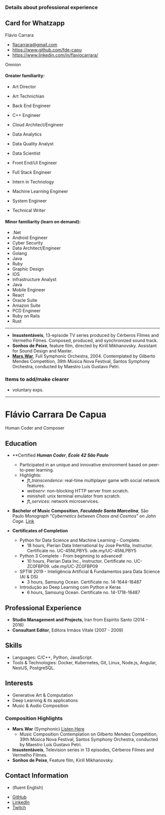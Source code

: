 ### Details about professional experience

## Card for Whatzapp

Flávio Carrara
* flacarrara@gmail.com
* https://www.github.com/fde-capu
* https://www.linkedin.com/in/flaviocarrara/

Omnion

#### Greater familiarity:

- Art Director
- Art Technichian

- Back End Engineer
- C++ Engineer
- Cloud Architect/Engineer
- Data Analytics
- Data Quality Analyst
- Data Scientist
- Front End/UI Engineer
- Full Stack Engineer
- Intern in Technology
- Machine Learning Engineer
- System Engineer
- Technical Writer

#### Minor familiarity (learn on demand):

- .Net
- Android Engineer
- Cyber Security
- Data Architect/Engineer
- Golang
- Java
- Ruby
- Graphic Design
- IOS
- Infrastructure Analyst
- Java
- Mobile Engineer
- React
- Oracle Suite
- Amazon Suite
- PCD Engineer
- Ruby on Rails
- Rust

-------------

* **Insustentáveis**, 13-episode TV series produced by Cérberos Filmes and Vermelho Filmes. Composed, produced, and synchronized sound track. 
* **Sonhos de Peixe**, feature film, directed by Kirill Mikhanovsky. Assistant for Sound Design and Master.
* **[Mars.War](https://github.com/fde-capu/fde-capu/blob/main/Flavio%20Carrara%20-%20Marte%20Guerra%20-%202004%20-%2010m28.mp3)**, Full Symphonic Orchestra, 2004. Contemplated by Gilberto Mendes Competition, 39th Música Nova Festival, Santos Symphony Orchestra, conducted by Maestro Luís Gustavo Petri.

### Items to add/make clearer

- voluntary exps.

---

# Flávio Carrara De Capua

Human Coder and Composer

## Education

* **Certified ***Human Coder***, ***École 42 São Paulo***
	* Participated in an unique and innovative environment based on peer-to-peer learning.
	* Highlights:
		* *ft_transcendence*: real-time multiplayer game with social network features.
		* *webserv*: non-blocking HTTP server from scratch.
		* *minishell*: unix terminal emulator from scratch.
		* *ft_services*: network microservices.

* **Bachelor of Music Composition**, ***Faculdade Santa Marcelina***, São Paulo
    *Monograph "Cybernetics between Chaos and Cosmos" on John Cage.* [Link](https://github.com/fde-capu/fde-capu/blob/main/J-Cage.pdf)

* **Certificates of Completion**
    * Python for Data Science and Machine Learning - Complete.
        * 18 hours, Pierian Data International by Jose Pertilla, Instructor. Certificate no. UC-45NLPBY5. ude.my/UC-45NLPBY5
    * Python 3 Complete - From beginning to advanced!
        * 10 hours, Pierian Data Inc., Instructor. Certificate no. UC-ZC0FBP09. ude.my/UC-ZC0FBP09
    * SPTW 2019 - Inteligência Artificial & Fundamentos para Data Science (AI & DS)
        * 3 hours, Samsung Ocean. Certificate no. 14-1644-16487
    * Introdução ao Deep Learning com Python e Keras
        * 6 hours, Samsung Ocean. Certificate no. 14-1718-16487

## Professional Experience

* **Studio Management and Projects**, Iran from Espírito Santo (2014 - 2016)
* **Consultant Editor**, Editora Irmãos Vitale (2007 - 2009)

## Skills

* Languages: C/C++, Python, JavaScript.
* Tools & Technologies: Docker, Kubernetes, Git, Linux, Node.js, Angular, NestJS, PostgreSQL.

## Interests

* Generative Art & Computation
* Deep Learning & its applications
* Music & Audio Composition

### Composition Highlights

* **Mars.War** (Symphonic) [Listen Here](https://github.com/fde-capu/fde-capu/blob/main/Flavio%20Carrara%20-%20Marte%20Guerra%20-%202004%20-%2010m28.mp3)
    * Music Composition Contemplation on  Gilberto Mendes Competition, 39th Música Nova Festival, Santos Symphony Orchestra, conducted by Maestro Luís Gustavo Petri.
* **Insustentáveis**, Television series in 13 episodes, Cérberos Filmes and Vermelho Filmes.
* **Sonhos de Peixe**, Feature film, Kirill Mikhanovsky.

## Contact Information

- (fluent English)
* [GitHub](https://www.github.com/fde-capu)
* [LinkedIn](https://www.linkedin.com/in/flaviocarrara/)
* [Twitch](https://www.twitch.com/fde-capu)
